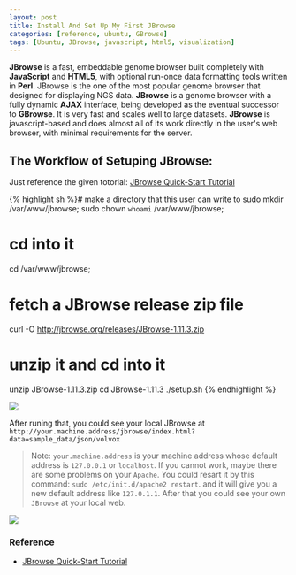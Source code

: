 ```yaml
---
layout: post
title: Install And Set Up My First JBrowse
categories: [reference, ubuntu, GBrowse]
tags: [Ubuntu, JBrowse, javascript, html5, visualization]
---
```


**JBrowse** is a fast, embeddable genome browser built completely with **JavaScript** and **HTML5**, with optional run-once data formatting tools written in **Perl**. JBrowse is the one of the most popular genome browser that designed for displaying NGS data. **JBrowse** is a genome browser with a fully dynamic **AJAX** interface, being developed as the eventual successor to **GBrowse**. It is very fast and scales well to large datasets. **JBrowse** is javascript-based and does almost all of its work directly in the user's web browser, with minimal requirements for the server.

## The Workflow of Setuping JBrowse:  
Just reference the given totorial: [JBrowse Quick-Start Tutorial](http://jbrowse.org/code/JBrowse-1.11.3/docs/tutorial/)

{% highlight sh %}# make a directory that this user can write to
sudo mkdir /var/www/jbrowse;
sudo chown `whoami` /var/www/jbrowse;
# cd into it
cd /var/www/jbrowse;
# fetch a JBrowse release zip file
curl -O http://jbrowse.org/releases/JBrowse-1.11.3.zip
# unzip it and cd into it
unzip JBrowse-1.11.3.zip
cd JBrowse-1.11.3 
./setup.sh {% endhighlight %}

![](http://i.imgur.com/jOPgbu6.png)  

After runing that, you could see your local JBrowse at ```http://your.machine.address/jbrowse/index.html?data=sample_data/json/volvox```   

> Note: `your.machine.address` is your machine address whose default address is `127.0.0.1` or `localhost`. If you cannot work, maybe there are some problems on your `Apache`. You could resart it by this command: `sudo /etc/init.d/apache2 restart`. and it will give you a new default address like `127.0.1.1`. After that you could see your own `JBrowse` at your local web.

![](http://i.imgur.com/9gORWa4.png)  

### Reference   

- [JBrowse Quick-Start Tutorial](http://jbrowse.org/code/JBrowse-1.11.3/docs/tutorial/)
